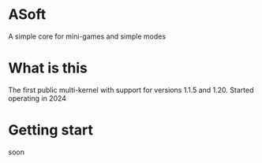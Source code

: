 
# ASoft

A simple core for mini-games and simple modes

# What is this
The first public multi-kernel with support for versions 1.1.5 and 1.20. Started operating in 2024

# Getting start 
soon

